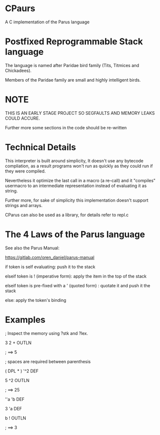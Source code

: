 # CPaurs 

A C implementation of the Parus language

# Postfixed Reprogrammable Stack language

The language is named after Paridae bird family (Tits, Titmices and Chickadees).

Members of the Paridae family are small and highly intelligent birds.

# NOTE

THIS IS AN EARLY STAGE PROJECT SO SEGFAULTS AND MEMORY LEAKS COULD ACCURE.

Further more some sections in the code should be re-written


# Technical Details

This interpreter is built around simplicity,
It doesn't use any bytecode compliation, as a result programs won't run as quickly as they could run if they were compiled.

Nevertheless it optimize the last call in a macro (a re-call) and it "compiles" usermacro to an intermediate representation instead of evaluating it as string.

Further more, for sake of simplicity this implementation doesn't support strings and arrays.

CParus can also be used as a library, for details refer to repl.c

# The 4 Laws of the Parus language

See also the Parus Manual:

https://gitlab.com/oren_daniel/parus-manual

if token is self evaluating:
	push it to the stack

elseif token is ! (imperative form):
	apply the item in the top of the stack

elseif token is pre-fixed with a ' (quoted form) :
	quotate it and push it the stack

else:
	apply the token's binding

# Examples

; Inspect the memory using ?stk and ?lex.

3 2 + OUTLN

; ==> 5

; spaces are required between parenthesis

( DPL * ) '^2 DEF

5 ^2 OUTLN

; ==> 25

''a 'b DEF

3 'a DEF

b ! OUTLN

; ==> 3

